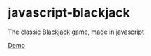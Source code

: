 # javascript-blackjack

The classic Blackjack game, made in javascript

[Demo](https://foxandarrows.github.io/javascript-blackjack/)
